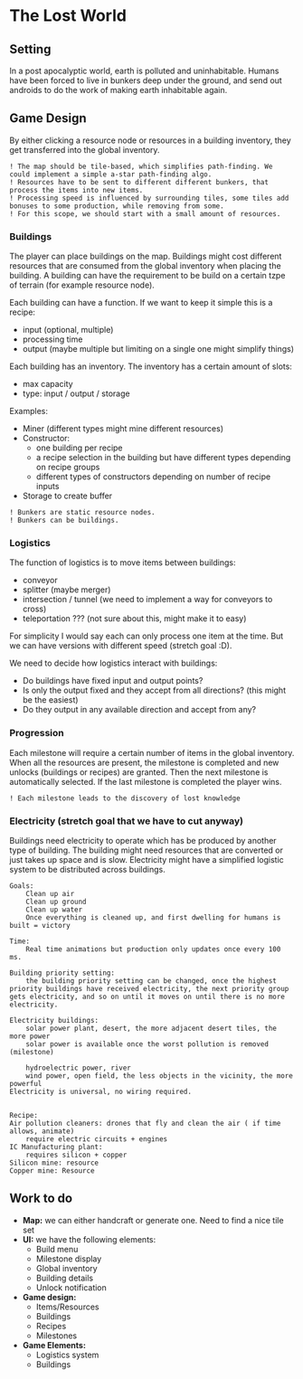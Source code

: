 # The Lost World


## Setting
In a post apocalyptic world, earth is polluted and uninhabitable. Humans have been forced to live in bunkers deep under the ground, and send out androids to do the work of making earth inhabitable again. 

## Game Design

By either clicking a resource node or resources in a building inventory, they get transferred into the global inventory.

```
! The map should be tile-based, which simplifies path-finding. We could implement a simple a-star path-finding algo.
! Resources have to be sent to different different bunkers, that process the items into new items.
! Processing speed is influenced by surrounding tiles, some tiles add bonuses to some production, while removing from some.
! For this scope, we should start with a small amount of resources.
```
### Buildings

The player can place buildings on the map. 
Buildings might cost different resources that are consumed from the global inventory when placing the building.
A building can have the requirement to be build on a certain tzpe of terrain (for example resource node).

Each building can have a function. If we want to keep it simple this is a recipe:
 - input (optional, multiple)
 - processing time
 - output (maybe multiple but limiting on a single one might simplify things)
 
Each building has an inventory. The inventory has a certain amount of slots:
 - max capacity
 - type: input / output / storage
 
Examples:
 - Miner (different types might mine different resources)
 - Constructor:
   - one building per recipe 
   - a recipe selection in the building but have different types depending on recipe groups
   - different types of constructors depending on number of recipe inputs
 - Storage to create buffer

```
! Bunkers are static resource nodes. 
! Bunkers can be buildings. 
```
### Logistics

The function of logistics is to move items between buildings:
 - conveyor 
 - splitter (maybe merger)
 - intersection / tunnel (we need to implement a way for conveyors to cross)
 - teleportation ??? (not sure about this, might make it to easy)
 
For simplicity I would say each can only process one item at the time. 
But we can have versions with different speed (stretch goal :D).

We need to decide how logistics interact with buildings:
 - Do buildings have fixed input and output points?
 - Is only the output fixed and they accept from all directions? (this might be the easiest)
 - Do they output in any available direction and accept from any?

### Progression

Each milestone will require a certain number of items in the global inventory.
When all the resources are present, the milestone is completed and new unlocks (buildings or recipes) are granted.
Then the next milestone is automatically selected. If the last milestone is completed the player wins.

```
! Each milestone leads to the discovery of lost knowledge
```

### Electricity (stretch goal that we have to cut anyway)

Buildings need electricity to operate which has be produced by another type of building.
The building might need resources that are converted or just takes up space and is slow.
Electricity might have a simplified logistic system to be distributed across buildings.

```
Goals:
	Clean up air
	Clean up ground
	Clean up water
	Once everything is cleaned up, and first dwelling for humans is built = victory

Time:
	Real time animations but production only updates once every 100 ms.

Building priority setting:
	the building priority setting can be changed, once the highest priority buildings have received electricity, the next priority group gets electricity, and so on until it moves on until there is no more electricity.

Electricity buildings:
	solar power plant, desert, the more adjacent desert tiles, the more power
	solar power is available once the worst pollution is removed (milestone)

	hydroelectric power, river
	wind power, open field, the less objects in the vicinity, the more powerful
Electricity is universal, no wiring required.

	
Recipe:
Air pollution cleaners: drones that fly and clean the air ( if time allows, animate)
	require electric circuits + engines
IC Manufacturing plant:
	requires silicon + copper
Silicon mine: resource
Copper mine: Resource
```

## Work to do

- **Map:** we can either handcraft or generate one. Need to find a nice tile set
- **UI:** we have the following elements:
  - Build menu
  - Milestone display
  - Global inventory
  - Building details
  - Unlock notification
- **Game design:**
  - Items/Resources
  - Buildings
  - Recipes
  - Milestones
- **Game Elements:**
  - Logistics system
  - Buildings
